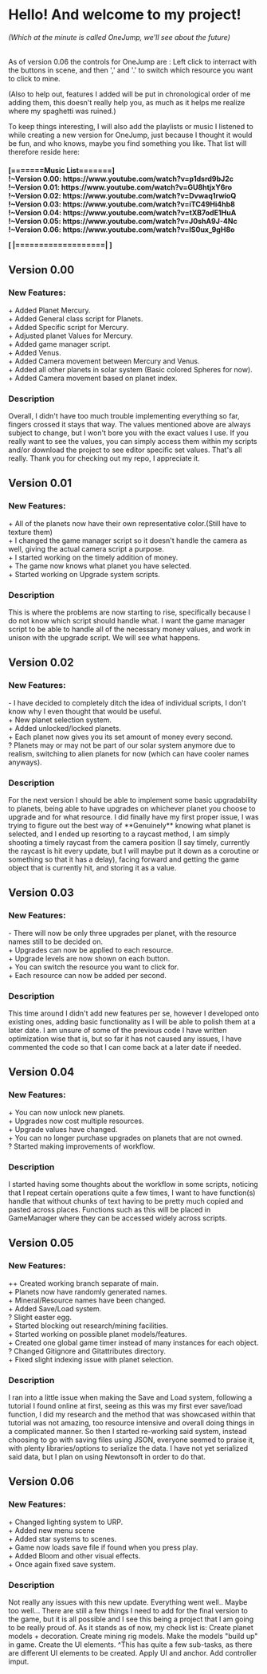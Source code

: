 #  Hello! And welcome to my project!  
<H6>(Which at the minute is called OneJump, we'll see about the future)</H6>

As of version 0.06 the controls for OneJump are : Left click to interract with the buttons in scene, and then ',' and '.' to switch which resource you want to click to mine.


(Also to help out, features I added will be put in chronological order of me adding them, this doesn't really help you, as much as it helps me realize where my spaghetti was ruined.)

To keep things interesting, I will also add the playlists or music I listened to while creating a new version for OneJump, just because I thought it would be fun, and who knows, maybe you find something you like.
That list will therefore reside here:

<H4>
[=======Music List=======]</br>
!~Version 0.00: https://www.youtube.com/watch?v=p1dsrd9bJ2c </br>
!~Version 0.01: https://www.youtube.com/watch?v=GU8htjxY6ro </br>
!~Version 0.02: https://www.youtube.com/watch?v=Dvwaq1rwioQ </br>
!~Version 0.03: https://www.youtube.com/watch?v=iTC49Hi4hb8 </br>
!~Version 0.04: https://www.youtube.com/watch?v=tXB7odE1HuA </br>
!~Version 0.05: https://www.youtube.com/watch?v=J0shA9J-4Nc </br>
!~Version 0.06: https://www.youtube.com/watch?v=lS0ux_9gH8o </br>
  
[ |===================| ]
</H4>

<H2>Version 0.00</H2>
<H3>New Features: </H3>
+ Added Planet Mercury.</br>
+ Added General class script for Planets.</br>
+ Added Specific script for Mercury.</br>
+ Adjusted planet Values for Mercury.</br>
+ Added game manager script.</br>
+ Added Venus.</br>
+ Added Camera movement between Mercury and Venus.</br>
+ Added all other planets in solar system (Basic colored Spheres for now).</br>
+ Added Camera movement based on planet index.</br>

<H3>Description</H3>
Overall, I didn't have too much trouble implementing everything so far, fingers crossed it stays that way. The values mentioned above are always subject to change, but I won't bore you with the exact values I use.
If you really want to see the values, you can simply access them within my scripts and/or download the project to see editor specific set values.
That's all really. Thank you for checking out my repo, I appreciate it.

<H2>Version 0.01</H2>
<H3>New Features: </H3>
+ All of the planets now have their own representative color.(Still have to texture them)</br>
+ I changed the game manager script so it doesn't handle the camera as well, giving the actual camera script a purpose. </br>
+ I started working on the timely addition of money.</br>
+ The game now knows what planet you have selected.</br>
+ Started working on Upgrade system scripts.</br>

<H3>Description</H3>
This is where the problems are now starting to rise, specifically because I do not know which script should handle what.
I want the game manager script to be able to handle all of the necessary money values, and work in unison with the upgrade script.
We will see what happens.


<H2>Version 0.02</H2>
<H3>New Features: </H3>
- I have decided to completely ditch the idea of individual scripts, I don't know why I even thought that would be useful. </br>
+ New planet selection system. </br>
+ Added unlocked/locked planets. </br>
+ Each planet now gives you its set amount of money every second. </br>
? Planets may or may not be part of our solar system anymore due to realism, switching to alien planets for now (which can have cooler names anyways). </br>

<H3>Description</H3>
For the next version I should be able to implement some basic upgradability to planets, being able to have upgrades on whichever planet you choose to upgrade and for what resource.
I did finally have my first proper issue, I was trying to figure out the best way of **Genuinely** knowing what planet is selected, and I ended up resorting to a raycast method,
I am simply shooting a timely raycast from the camera position (I say timely, currently the raycast is hit every update, but I will maybe put it down as a coroutine or something so that it has a delay),
facing forward and getting the game object that is currently hit, and storing it as a value.


<H2>Version 0.03</H2>
<H3>New Features: </H3>
- There will now be only three upgrades per planet, with the resource names still to be decided on. </br>
+ Upgrades can now be applied to each resource. </br>
+ Upgrade levels are now shown on each button. </br>
+ You can switch the resource you want to click for. </br>
+ Each resource can now be added per second. </br>

<H3>Description</H3>
This time around I didn't add new features per se, however I developed onto existing ones, adding basic functionality as I will be able to polish them at a later date.
I am unsure of some of the previous code I have written optimization wise that is, but so far it has not caused any issues, I have commented the code so that I can come back
at a later date if needed.

<H2>Version 0.04</H2>
<H3>New Features: </H3>
+ You can now unlock new planets. </br>
+ Upgrades now cost multiple resources. </br>
+ Upgrade values have changed. </br>
+ You can no longer purchase upgrades on planets that are not owned. </br> 
? Started making improvements of workflow. </br>

<H3>Description</H3>
I started having some thoughts about the workflow in some scripts, noticing that I repeat certain operations quite a few times, I want to have function(s)
handle that without chunks of text having to be pretty much copied and pasted across places.
Functions such as this will be placed in GameManager where they can be accessed widely across scripts.

<H2>Version 0.05</H2>
<H3>New Features: </H3>
++ Created working branch separate of main. </br>
+ Planets now have randomly generated names. </br>
+ Mineral/Resource names have been changed. </br>
+ Added Save/Load system. </br>
? Slight easter egg. </br>
+ Started blocking out research/mining facilities. </br>
+ Started working on possible planet models/features. </br>
+ Created one global game timer instead of many instances for each object. </br>
? Changed Gitignore and Gitattributes directory. </br>
+ Fixed slight indexing issue with planet selection. </br>

<H3>Description</H3>
I ran into a little issue when making the Save and Load system, following a tutorial I found online at first, seeing as this was my first ever save/load function, I did my research
and the method that was showcased within that tutorial was not amazing, too resource intensive and overall doing things in a complicated manner. So then I started re-working said system,
instead choosing to go with saving files using JSON, everyone seemed to praise it, with plenty libraries/options to serialize the data. I have not yet serialized said data, but I plan on
using Newtonsoft in order to do that.

<H2>Version 0.06</H2>
<H3>New Features: </H3>
+ Changed lighting system to URP. </br>
+ Added new menu scene </br>
+ Added star systems to scenes. </br>
+ Game now loads save file if found when you press play. </br>
+ Added Bloom and other visual effects. </br>
+ Once again fixed save system. </br>

<H3>Description</H3>
Not really any issues with this new update. Everything went well.. Maybe too well... There are still a few things I need to add for the final version to the game, but it is all possible and I see this being
a project that I am going to be really proud of. As it stands as of now, my check list is: 
 Create planet models + decoration.
 Create mining rig models.
 Make the models "build up" in game.
 Create the UI elements.
 ^This has quite a few sub-tasks, as there are different UI elements to be created.
 Apply UI and anchor.
 Add controller imput.